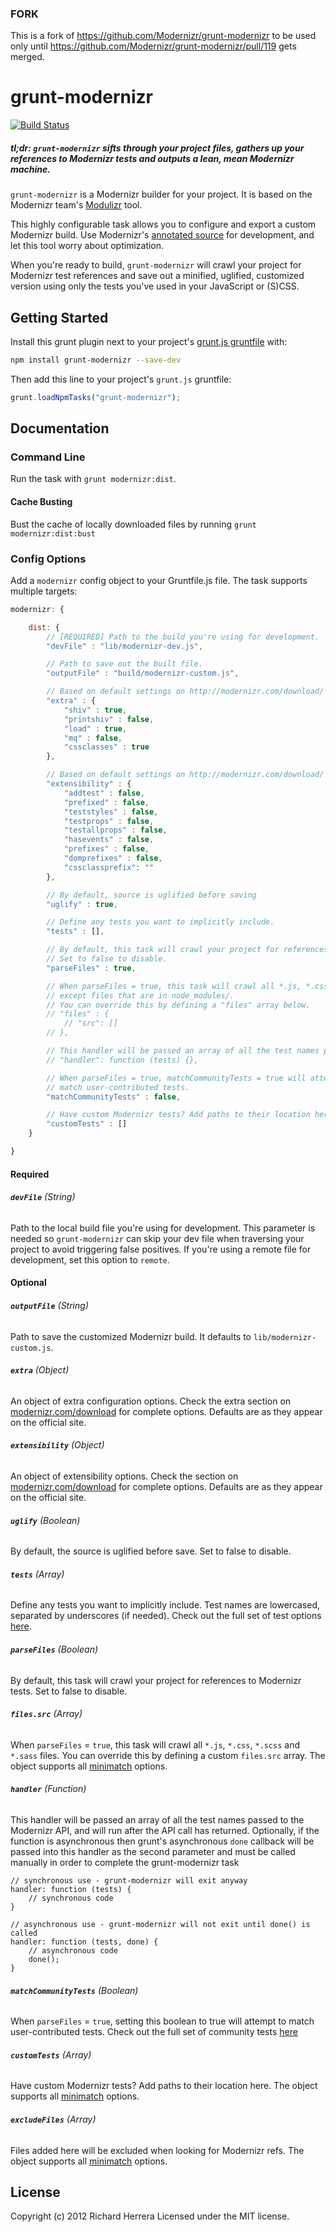 ### FORK

This is a fork of https://github.com/Modernizr/grunt-modernizr to be used only until https://github.com/Modernizr/grunt-modernizr/pull/119 gets merged.

# grunt-modernizr

[![Build Status](https://travis-ci.org/Modernizr/grunt-modernizr.png?branch=master,develop)](https://travis-ci.org/Modernizr/grunt-modernizr)

##### *tl;dr:* `grunt-modernizr` sifts through your project files, gathers up your references to Modernizr tests and outputs a lean, mean Modernizr machine.

`grunt-modernizr` is a Modernizr builder for your project. It is based on the Modernizr team's [Modulizr](https://github.com/Modernizr/modernizr.com/blob/gh-pages/i/js/modulizr.js) tool.

This highly configurable task allows you to configure and export a custom Modernizr build. Use Modernizr's [annotated source](http://modernizr.com/downloads/modernizr-latest.js) for development, and let this tool worry about optimization.

When you're ready to build, `grunt-modernizr` will crawl your project for Modernizr test references and save out a minified, uglified, customized version using only the tests you've used in your JavaScript or (S)CSS.

## Getting Started
Install this grunt plugin next to your project's [grunt.js gruntfile][getting_started] with:

```bash
npm install grunt-modernizr --save-dev
```

Then add this line to your project's `grunt.js` gruntfile:

```javascript
grunt.loadNpmTasks("grunt-modernizr");
```

[grunt]: https://github.com/cowboy/grunt
[getting_started]: https://github.com/cowboy/grunt/blob/master/docs/getting_started.md

## Documentation

### Command Line

Run the task with `grunt modernizr:dist`.

#### Cache Busting

Bust the cache of locally downloaded files by running `grunt modernizr:dist:bust`

### Config Options

Add a `modernizr` config object to your Gruntfile.js file. The task supports multiple targets:

```javascript
modernizr: {

	dist: {
		// [REQUIRED] Path to the build you're using for development.
		"devFile" : "lib/modernizr-dev.js",

		// Path to save out the built file.
		"outputFile" : "build/modernizr-custom.js",

		// Based on default settings on http://modernizr.com/download/
		"extra" : {
			"shiv" : true,
			"printshiv" : false,
			"load" : true,
			"mq" : false,
			"cssclasses" : true
		},

		// Based on default settings on http://modernizr.com/download/
		"extensibility" : {
			"addtest" : false,
			"prefixed" : false,
			"teststyles" : false,
			"testprops" : false,
			"testallprops" : false,
			"hasevents" : false,
			"prefixes" : false,
			"domprefixes" : false,
			"cssclassprefix": ""
		},

		// By default, source is uglified before saving
		"uglify" : true,

		// Define any tests you want to implicitly include.
		"tests" : [],

		// By default, this task will crawl your project for references to Modernizr tests.
		// Set to false to disable.
		"parseFiles" : true,

		// When parseFiles = true, this task will crawl all *.js, *.css, *.scss and *.sass files,
		// except files that are in node_modules/.
		// You can override this by defining a "files" array below.
		// "files" : {
			// "src": []
		// },

		// This handler will be passed an array of all the test names passed to the Modernizr API, and will run after the API call has returned
		// "handler": function (tests) {},

		// When parseFiles = true, matchCommunityTests = true will attempt to
		// match user-contributed tests.
		"matchCommunityTests" : false,

		// Have custom Modernizr tests? Add paths to their location here.
		"customTests" : []
	}

}
```

#### Required

###### **`devFile`** (String)
Path to the local build file you're using for development. This parameter is needed so `grunt-modernizr` can skip your dev file when traversing your project to avoid triggering false positives. If you're using a remote file for development, set this option to `remote`.

#### Optional

###### **`outputFile`** (String)
Path to save the customized Modernizr build. It defaults to `lib/modernizr-custom.js`.

###### **`extra`** (Object)
An object of extra configuration options. Check the extra section on [modernizr.com/download](http://modernizr.com/download/) for complete options. Defaults are as they appear on the official site.

###### **`extensibility`** (Object)
An object of extensibility options. Check the section on [modernizr.com/download](http://modernizr.com/download/) for complete options. Defaults are as they appear on the official site.

###### **`uglify`** (Boolean)
By default, the source is uglified before save. Set to false to disable.

###### **`tests`** (Array)
Define any tests you want to implicitly include. Test names are lowercased, separated by underscores (if needed). Check out the full set of test options [here](https://github.com/Modernizr/modernizr.com/blob/gh-pages/i/js/modulizr.js#L15-157).

###### **`parseFiles`** (Boolean)
By default, this task will crawl your project for references to Modernizr tests. Set to false to disable.

###### **`files.src`** (Array)
When `parseFiles` = `true`, this task will crawl all `*.js`, `*.css`, `*.scss` and `*.sass` files. You can override this by defining a custom `files.src` array. The object supports all [minimatch](https://github.com/isaacs/minimatch) options.

###### **`handler`** (Function)
This handler will be passed an array of all the test names passed to the Modernizr API, and will run after the API call has returned. Optionally, if the function is asynchronous then grunt's asynchronous `done` callback will be passed into this handler as the second parameter and must be called manually in order to complete the grunt-modernizr task

    // synchronous use - grunt-modernizr will exit anyway
	handler: function (tests) {
		// synchronous code
	}

	// asynchronous use - grunt-modernizr will not exit until done() is called
	handler: function (tests, done) {
		// asynchronous code
		done();
	}

###### **`matchCommunityTests`** (Boolean)
When `parseFiles` = `true`, setting this boolean to true will attempt to match user-contributed tests. Check out the full set of community tests [here](https://github.com/Modernizr/grunt-modernizr/blob/master/lib/customappr.js#L2-111)

###### **`customTests`** (Array)
Have custom Modernizr tests? Add paths to their location here. The object supports all [minimatch](https://github.com/isaacs/minimatch) options.

###### **`excludeFiles`** (Array)
Files added here will be excluded when looking for Modernizr refs. The object supports all [minimatch](https://github.com/isaacs/minimatch) options.

## License
Copyright (c) 2012 Richard Herrera
Licensed under the MIT license.
